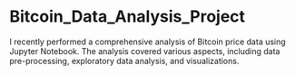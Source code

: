 # Bitcoin_Data_Analysis_Project
I recently performed a comprehensive analysis of Bitcoin price data using Jupyter Notebook. The analysis covered various aspects, including data pre-processing, exploratory data analysis, and visualizations.
